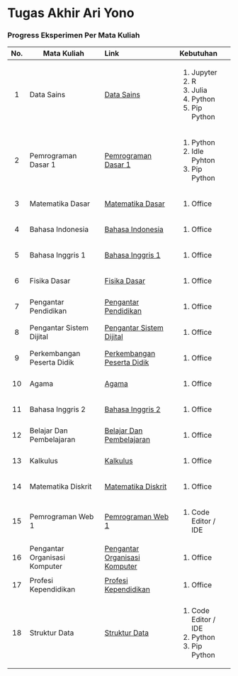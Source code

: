 # Tugas Akhir Ari Yono

### Progress Eksperimen Per Mata Kuliah
| No. | Mata Kuliah | Link | Kebutuhan | 
| :-: | ----------- | :---- | :---- |
| 1 | Data Sains | [Data Sains](Dokumentasi/Data_Sains/data_sains.md) | <ol><li>Jupyter</li> <li>R</li> <li>Julia</li> <li>Python</li><li>Pip Python</li></ol> |
| 2 | Pemrograman Dasar 1 | [Pemrograman Dasar 1](Dokumentasi/Pemrograman_Dasar_1/pemdas_1.md) | <ol><li>Python</li><li>Idle Pyhton</li><li>Pip Python</li></ol> |
| 3 | Matematika Dasar | [Matematika Dasar](Dokumentasi/Matematika_Dasar/matematika_dasar.md) | <ol><li>Office</li></ol> |
| 4 | Bahasa Indonesia | [Bahasa Indonesia](Dokumentasi/Bahasa_Indonesia/bahasa_indo.md) | <ol><li>Office</li></ol> |
| 5 | Bahasa Inggris 1 | [Bahasa Inggris 1](Dokumentasi/Bahasa_Inggris_1/bahasa_inggris1.md) | <ol><li>Office</li></ol> |
| 6 | Fisika Dasar | [Fisika Dasar](Dokumentasi/Fisika_Dasar/fisika_dasar.md) | <ol><li>Office</li></ol> |
| 7 | Pengantar Pendidikan | [Pengantar Pendidikan](Dokumentasi/Pengantar_Pendidikan/pengantar_pendidikan.md) | <ol><li>Office</li></ol> |
| 8 | Pengantar Sistem Dijital | [Pengantar Sistem Dijital](Dokumentasi/Pengantar_Sistem_Dijital/pengantar_sistem_dijital.md) | <ol><li>Office</li></ol> |
| 9 | Perkembangan Peserta Didik | [Perkembangan Peserta Didik](Dokumentasi/Perkembangan_Peserta_Didik/perkembangan_peserta_didik.md) | <ol><li>Office</li></ol> |
| 10 | Agama | [Agama](Dokumentasi/Agama/Agama.md) | <ol><li>Office</li></ol> |
| 11 | Bahasa Inggris 2 | [Bahasa Inggris 2](Dokumentasi/Bahasa_Inggris_2/Bahasa_Inggris_2.md) | <ol><li>Office</li></ol> |
| 12 | Belajar Dan Pembelajaran | [Belajar Dan Pembelajaran](Dokumentasi/Belajar_Dan_Pembelajaran/Belajar_Dan_Pembelajaran.md) | <ol><li>Office</li></ol> |
| 13 | Kalkulus | [Kalkulus](Dokumentasi/Kalkulus/Kalkulus.md) | <ol><li>Office</li></ol> |
| 14 | Matematika Diskrit | [Matematika Diskrit](Dokumentasi/Matematika_Diskrit/Matematika_Diskrit.md) | <ol><li>Office</li></ol> |
| 15 | Pemrograman Web 1 | [Pemrograman Web 1](Dokumentasi/Pemrograman_Web_1/Pemrograman_Web_1.md) | <ol><li>Code Editor / IDE</li></ol> |
| 16 | Pengantar Organisasi Komputer | [Pengantar Organisasi Komputer](Dokumentasi/Pengantar_Organisasi_Komputer/Pengantar_Organisasi_Komputer.md) | <ol><li>Office</li></ol> |
| 17 | Profesi Kependidikan | [Profesi Kependidikan](Dokumentasi/Profesi_Kependidikan/Profesi_Kependidikan.md) | <ol><li>Office</li></ol> |
| 18 | Struktur Data | [Struktur Data](Dokumentasi/Struktur_Data/Struktur_Data.md) | <ol><li>Code Editor / IDE</li><li>Python</li><li>Pip Python</li></ol> |



